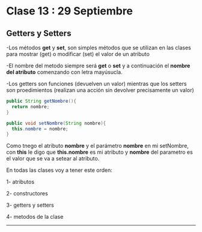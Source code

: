 # Clase 13 : 29 Septiembre

## Getters y Setters

-Los métodos **get** y **set**, son simples métodos que se utilizan en las clases para mostrar (get) o modificar (set) el valor de un atributo

-El nombre del metodo siempre será **get** o **set** y a continuación el **nombre del atributo** comenzando con letra mayúsucla.

-Los getters son funciones (devuelven un valor) mientras que los setters son proedimientos (realizan una acción sin devolver precisamente un valor)

```JAVA
public String getNombre(){
  return nombre;
}

public void setNombre(String nombre){
  this.nombre = nombre;
}
```

Como tnego el atributo **nombre** y el parámetro **nombre** en mi setNombre, con **this** le digo que **this.nombre** es mi atributo y **nombre** del parametro es el valor que se va a setear al atributo.

En todas las clases voy a tener este orden:

1- atributos

2- constructores

3- getters y setters

4- metodos de la clase

---
